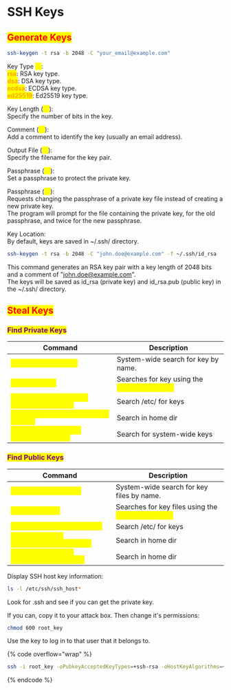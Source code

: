 # SSH Keys

## <mark style="color:red;">Generate Keys</mark>

```bash
ssh-keygen -t rsa -b 2048 -C "your_email@example.com"
```

Key Type <mark style="color:yellow;">`-t`</mark>:\
<mark style="color:orange;">**rsa**</mark>: RSA key type.\
<mark style="color:orange;">**dsa**</mark>: DSA key type.\
<mark style="color:orange;">**ecdsa**</mark>: ECDSA key type.\
<mark style="color:orange;">**ed25519**</mark>: Ed25519 key type.

Key Length (<mark style="color:yellow;">`-b`</mark>):\
Specify the number of bits in the key.

Comment (<mark style="color:yellow;">`-C`</mark>):\
Add a comment to identify the key (usually an email address).

Output File (<mark style="color:yellow;">`-f`</mark>):\
Specify the filename for the key pair.

Passphrase (<mark style="color:yellow;">`-N`</mark>):\
Set a passphrase to protect the private key.

Passphrase (<mark style="color:yellow;">`-P`</mark>):\
Requests changing the passphrase of a private key file instead of creating a new private key.\
The program will prompt for the file containing the private key, for the old passphrase, and twice for the new passphrase.

Key Location:\
By default, keys are saved in \~/.ssh/ directory.

```bash
ssh-keygen -t rsa -b 2048 -C "john.doe@example.com" -f ~/.ssh/id_rsa
```

This command generates an RSA key pair with a key length of 2048 bits and a comment of "john.doe@example.com".\
The keys will be saved as id\_rsa (private key) and id\_rsa.pub (public key) in the \~/.ssh/ directory.

## <mark style="color:red;">Steal Keys</mark>

### <mark style="color:purple;">Find Private Keys</mark>

<table data-header-hidden data-full-width="true"><thead><tr><th>Command</th><th>Description</th></tr></thead><tbody><tr><td><mark style="color:yellow;"><code>find / -name id_rsa</code></mark></td><td>System-wide search for key by name.</td></tr><tr><td><mark style="color:yellow;"><code>locate id_rsa</code></mark></td><td>Searches for key using the <mark style="color:yellow;"><code>locate</code> command.</mark></td></tr><tr><td><mark style="color:yellow;"><code>grep -r -l "BEGIN RSA PRIVATE KEY" /etc/</code></mark></td><td>Search /etc/ for keys</td></tr><tr><td><mark style="color:yellow;"><code>find ~/.ssh -name "id_rsa*" -type f</code></mark></td><td>Search in home dir</td></tr><tr><td><mark style="color:yellow;"><code>find /etc/ssh -name "id_rsa*" -type f</code></mark></td><td>Search for system-wide keys</td></tr></tbody></table>

### <mark style="color:purple;">Find Public Keys</mark>

<table data-header-hidden data-full-width="true"><thead><tr><th>Command</th><th>Description</th></tr></thead><tbody><tr><td><mark style="color:yellow;"><code>find / -name "*.pub"</code></mark></td><td>System-wide search for key files by name.</td></tr><tr><td><mark style="color:yellow;"><code>locate "*.pub"</code></mark></td><td>Searches for key files using the <mark style="color:yellow;"><code>locate</code> command.</mark></td></tr><tr><td><mark style="color:yellow;"><code>grep -r -l "ssh-rsa" /etc/</code></mark></td><td>Search /etc/ for keys</td></tr><tr><td><mark style="color:yellow;"><code>find ~/ -name "[filename].pub" -type f</code></mark></td><td>Search in home dir</td></tr><tr><td><mark style="color:yellow;"><code>find ~/.ssh -name "id_rsa*.pub" -type f</code></mark></td><td>Search in home dir</td></tr></tbody></table>

Display SSH host key information:

```bash
ls -l /etc/ssh/ssh_host*
```

Look for .ssh and see if you can get the private key.

If you can, copy it to your attack box. Then change it's permissions:

```bash
chmod 600 root_key
```

Use the key to log in to that user that it belongs to.

{% code overflow="wrap" %}
```bash
ssh -i root_key -oPubkeyAcceptedKeyTypes=+ssh-rsa -oHostKeyAlgorithms=+ssh-rsa <user>@<targetIP>
```
{% endcode %}
